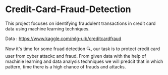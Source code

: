# Credit-Card-Fraud-Detection
This project focuses on identifying fraudulent transactions in credit card data using machine learning techniques. 

Data : https://www.kaggle.com/mlg-ulb/creditcardfraud

Now it's time for some fruad detection 🔍, our task is to protect credit card user from cyber attackc and fraud. From given data with the help of machinie learning and data analysis techniques we will predcit that in which pattern, time there is a high chance of frauds and attacks.
